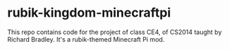# rubik-kingdom-minecraftpi
This repo contains code for the project of class CE4, of CS2014 taught by Richard Bradley.  It's a rubik-themed Minecraft Pi mod.

